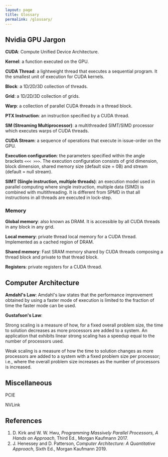 ```yaml
---
layout: page
title: Glossary
permalink: /glossary/
---
```


## Nvidia GPU Jargon

__CUDA__: Compute Unified Device Architecture.

__Kernel__: a function executed on the GPU.

__CUDA Thread__: a lightweight thread that executes a sequential program. It the smallest unit of
execution for CUDA kernels.

__Block__: a 1D/2D/3D collection of threads.

__Grid__: a 1D/2D/3D collection of grids.

__Warp__: a collection of parallel CUDA threads in a thread block.

__PTX Instruction__: an instruction specified by a CUDA thread.

__SM (Streaming Multiprocessor)__: a multithreaded SIMT/SIMD processor which executes warps of CUDA
threads.

__CUDA Stream__: a sequence of operations that execute in issue-order on the GPU.

__Execution configuration__: the parameters specified within the angle brackets `<<< >>>`. The
execution configuration consists of grid dimension, block dimension, shared memory size (default
size = 0B) and stream (default = null stream).

__SIMT (Single instruction, multiple threads)__: an execution model used in parallel computing where
single instruction, multiple data (SIMD) is combined with multithreading. It is different from SPMD
in that all instructions in all threads are executed in lock-step.

### Memory

__Global memory__: also known as DRAM. It is accessible by all CUDA threads in any block in any
grid. 

__Local memory__: private thread local memory for a CUDA thread. Implemented as a cached region of
DRAM.

__Shared memory__: Fast SRAM memory shared by CUDA threads composing a thread block and private to
that thread block.

__Registers__: private registers for a CUDA thread.

## Computer Architecture

__Amdahl's Law__: Amdahl's law states that the performance improvement obtained by using a faster
mode of execution is limited to the fraction of time the faster mode can be used. 

__Gustafson's Law__: 

Strong scaling is a measure of how, for a fixed overall problem size, the time to solution decreases as more processors are added to a system. An application that exhibits linear strong scaling has a speedup equal to the number of processors used.

Weak scaling is a measure of how the time to solution changes as more processors are added to a system with a fixed problem size per processor; i.e., where the overall problem size increases as the number of processors is increased.


## Miscellaneous

PCIE

NVLink



## References

1. D. Kirk and W. W. Hwu, _Programming Massively Parallel Processors, A Hands on Approach_, Third
   Ed., Morgan Kaufmann 2017.
1. J. Henessey and D. Patterson, _Computer Architecture: A Quantitative Approach_, Sixth Ed., Morgan
   Kaufmann 2019.
